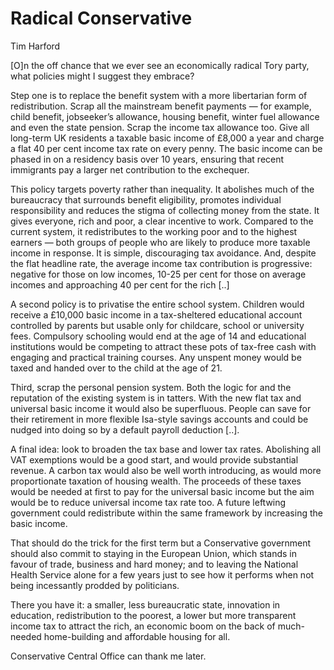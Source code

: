 # Radical Conservative

Tim Harford

[O]n the off chance that we ever see an economically radical Tory party, what policies might I suggest they embrace?

Step one is to replace the benefit system with a more libertarian form of redistribution. Scrap all the mainstream benefit payments — for example, child benefit, jobseeker’s allowance, housing benefit, winter fuel allowance and even the state pension. Scrap the income tax allowance too. Give all long-term UK residents a taxable basic income of £8,000 a year and charge a flat 40 per cent income tax rate on every penny. The basic income can be phased in on a residency basis over 10 years, ensuring that recent immigrants pay a larger net contribution to the exchequer.

This policy targets poverty rather than inequality. It abolishes much of the bureaucracy that surrounds benefit eligibility, promotes individual responsibility and reduces the stigma of collecting money from the state. It gives everyone, rich and poor, a clear incentive to work. Compared to the current system, it redistributes to the working poor and to the highest earners — both groups of people who are likely to produce more taxable income in response. It is simple, discouraging tax avoidance. And, despite the flat headline rate, the average income tax contribution is progressive: negative for those on low incomes, 10-25 per cent for those on average incomes and approaching 40 per cent for the rich [..]

A second policy is to privatise the entire school system. Children would receive a £10,000 basic income in a tax-sheltered educational account controlled by parents but usable only for childcare, school or university fees. Compulsory schooling would end at the age of 14 and educational institutions would be competing to attract these pots of tax-free cash with engaging and practical training courses. Any unspent money would be taxed and handed over to the child at the age of 21.

Third, scrap the personal pension system. Both the logic for and the reputation of the existing system is in tatters. With the new flat tax and universal basic income it would also be superfluous. People can save for their retirement in more flexible Isa-style savings accounts and could be nudged into doing so by a default payroll deduction [..].

A final idea: look to broaden the tax base and lower tax rates. Abolishing all VAT exemptions would be a good start, and would provide substantial revenue. A carbon tax would also be well worth introducing, as would more proportionate taxation of housing wealth. The proceeds of these taxes would be needed at first to pay for the universal basic income but the aim would be to reduce universal income tax rate too. A future leftwing government could redistribute within the same framework by increasing the basic income.

That should do the trick for the first term but a Conservative government should also commit to staying in the European Union, which stands in favour of trade, business and hard money; and to leaving the National Health Service alone for a few years just to see how it performs when not being incessantly prodded by politicians.

There you have it: a smaller, less bureaucratic state, innovation in education, redistribution to the poorest, a lower but more transparent income tax to attract the rich, an economic boom on the back of much-needed home-building and affordable housing for all.

Conservative Central Office can thank me later.











